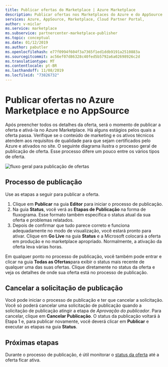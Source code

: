 ```yaml
---
title: Publicar ofertas do Marketplace | Azure Marketplace
description: Publicar ofertas nos Marketplaces do Azure e do AppSource usando o Portal do Cloud Partner
services: Azure, AppSource, Marketplace, Cloud Partner Portal,
author: v-miclar
ms.service: marketplace
ms.subservice: partnercenter-marketplace-publisher
ms.topic: conceptual
ms.date: 01/12/2019
ms.author: pabutler
ms.openlocfilehash: e77f0994f604f3a7365f1ed1ddb9191a2510883a
ms.sourcegitcommit: ac56ef07d86328c40fed5b5792a6a02698926c2d
ms.translationtype: MT
ms.contentlocale: pt-BR
ms.lasthandoff: 11/08/2019
ms.locfileid: "73826732"
---
```

# <a name="publish-azure-marketplace-and-appsource-offers"></a>Publicar ofertas no Azure Marketplace e no AppSource

Após preencher todos os detalhes da oferta, será o momento de publicar a oferta e ativá-la no Azure Marketplace. Há alguns estágios pelos quais a oferta passa. Verifique se o conteúdo de marketing e os ativos técnicos atendem aos requisitos de qualidade para que sejam certificados pelo Azure e ativados no site.  O seguinte diagrama ilustra o processo geral de publicação de oferta.  Esse processo difere um pouco entre os vários tipos de oferta.

![fluxo geral para publicação de ofertas](./media/publish-flow.png)


## <a name="publishing-process"></a>Processo de publicação

Use as etapas a seguir para publicar a oferta.

1. Clique em **Publicar** na guia **Editor** para iniciar o processo de publicação.
2. Na guia **Status**, você verá as **Etapas de Publicação** na forma de fluxograma.  Esse formato também especifica o status atual da sua oferta e problemas relatados.
3. Depois de confirmar que tudo parece correto e funciona adequadamente no modo de visualização, você estará pronto para ativar. Clique em **Go Live** na guia **Status** e a Microsoft colocará a oferta em produção e no marketplace apropriado. Normalmente, a ativação da oferta leva várias horas.

Em qualquer ponto no processo de publicação, você também pode entrar e clicar na guia **Todas as Ofertas**para exibir o status mais recente de qualquer uma das suas ofertas. Clique diretamente no status da oferta e veja os detalhes de onde sua oferta está no processo de publicação.


## <a name="canceling-the-publishing-request"></a>Cancelar a solicitação de publicação

Você pode iniciar o processo de publicação e ter que cancelar a solicitação. Você só poderá cancelar uma solicitação de publicação quando a solicitação de publicação atingir a etapa de *Aprovação do publicador*. Para cancelar, clique em **Cancelar Publicação**. O status da publicação voltará à Etapa 1 e, para publicar novamente, você deverá clicar em **Publicar** e executar as etapas na guia **Status**.


## <a name="next-steps"></a>Próximas etapas

Durante o processo de publicação, é útil monitorar o [status da oferta](./cpp-view-status-offer.md) até a oferta ficar ativa. 